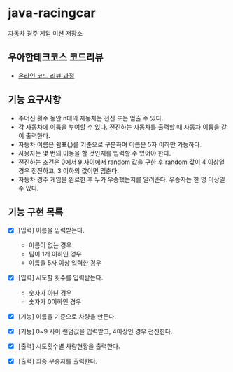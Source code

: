 # java-racingcar
자동차 경주 게임 미션 저장소

## 우아한테크코스 코드리뷰
* [온라인 코드 리뷰 과정](https://github.com/woowacourse/woowacourse-docs/blob/master/maincourse/README.md)



## 기능 요구사항

- 주어진 횟수 동안 n대의 자동차는 전진 또는 멈출 수 있다.
- 각 자동차에 이름을 부여할 수 있다. 전진하는 자동차를 출력할 때 자동차 이름을 같이 출력한다.
- 자동차 이름은 쉼표(,)를 기준으로 구분하며 이름은 5자 이하만 가능하다.
- 사용자는 몇 번의 이동을 할 것인지를 입력할 수 있어야 한다.
- 전진하는 조건은 0에서 9 사이에서 random 값을 구한 후 random 값이 4 이상일 경우 전진하고, 3 이하의 값이면 멈춘다.
- 자동차 경주 게임을 완료한 후 누가 우승했는지를 알려준다. 우승자는 한 명 이상일 수 있다.



## 기능 구현 목록

- [x] [입력] 이름을 입력받는다.
  - 이름이 없는 경우
  - 팀이 1개 이하인 경우
  - 이름을 5자 이상 입력한 경우
- [x] [입력] 시도할 횟수를 입력받는다.
  - 숫자가 아닌 경우
  - 숫자가 0이하인 경우
- [x] [기능] 이름을 기준으로 차량을 만든다.
- [x] [기능] 0~9 사이 랜덤값을 입력받고, 4이상인 경우 전진한다.
- [x] [출력] 시도횟수별 차량현황을 출력한다.
- [x] [출력] 최종 우승자를 출력한다.



